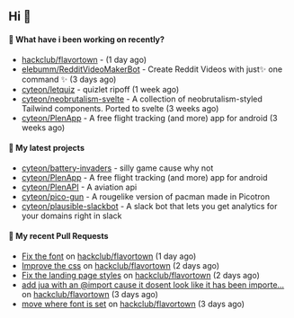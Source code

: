 ## Hi 👋

#### 👀 What have i been working on recently?

- [hackclub/flavortown](https://github.com/hackclub/flavortown) -  (1 day ago)
- [elebumm/RedditVideoMakerBot](https://github.com/elebumm/RedditVideoMakerBot) - Create Reddit Videos with just✨ one command ✨ (3 days ago)
- [cyteon/letquiz](https://github.com/cyteon/letquiz) - quizlet ripoff (1 week ago)
- [cyteon/neobrutalism-svelte](https://github.com/cyteon/neobrutalism-svelte) - A collection of neobrutalism-styled Tailwind components. Ported to svelte (3 weeks ago)
- [cyteon/PlenApp](https://github.com/cyteon/PlenApp) - A free flight tracking (and more) app for android (3 weeks ago)

#### 🌱 My latest projects

- [cyteon/battery-invaders](https://github.com/cyteon/battery-invaders) - silly game cause why not
- [cyteon/PlenApp](https://github.com/cyteon/PlenApp) - A free flight tracking (and more) app for android
- [cyteon/PlenAPI](https://github.com/cyteon/PlenAPI) - A aviation api
- [cyteon/pico-gun](https://github.com/cyteon/pico-gun) - A rougelike version of pacman made in Picotron
- [cyteon/plausible-slackbot](https://github.com/cyteon/plausible-slackbot) - A slack bot that lets you get analytics for your domains right in slack

#### 🔨 My recent Pull Requests

- [Fix the font](https://github.com/hackclub/flavortown/pull/65) on [hackclub/flavortown](https://github.com/hackclub/flavortown) (1 day ago)
- [Improve the css](https://github.com/hackclub/flavortown/pull/58) on [hackclub/flavortown](https://github.com/hackclub/flavortown) (2 days ago)
- [Fix the landing page styles](https://github.com/hackclub/flavortown/pull/57) on [hackclub/flavortown](https://github.com/hackclub/flavortown) (2 days ago)
- [add jua with an @import cause it dosent look like it has been importe…](https://github.com/hackclub/flavortown/pull/54) on [hackclub/flavortown](https://github.com/hackclub/flavortown) (3 days ago)
- [move where font is set](https://github.com/hackclub/flavortown/pull/53) on [hackclub/flavortown](https://github.com/hackclub/flavortown) (3 days ago)
